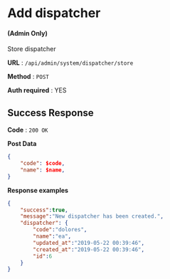 # Add dispatcher

#### (**Admin Only**)

Store dispatcher

**URL** : `/api/admin/system/dispatcher/store`

**Method** : `POST`

**Auth required** : YES

## Success Response

**Code** : `200 OK`

**Post Data**

```json
{
    "code": $code,
    "name": $name,
}
```

**Response examples**

```json
{
    "success":true,
    "message":"New dispatcher has been created.",
    "dispatcher": {
        "code":"dolores",
        "name":"ea",
        "updated_at":"2019-05-22 00:39:46",
        "created_at":"2019-05-22 00:39:46",
        "id":6
    }
}
```

